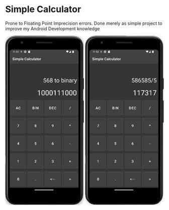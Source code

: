 # Simple Calculator
Prone to Floating Point Imprecision errors. Done merely as simple project to improve my Android Development knowledge

<img alt="Converting decimal to binary" src="screenshots/tobinary.png" width="250">
<img alt="Dividing two integers" src="screenshots/operation.png" width="250">
